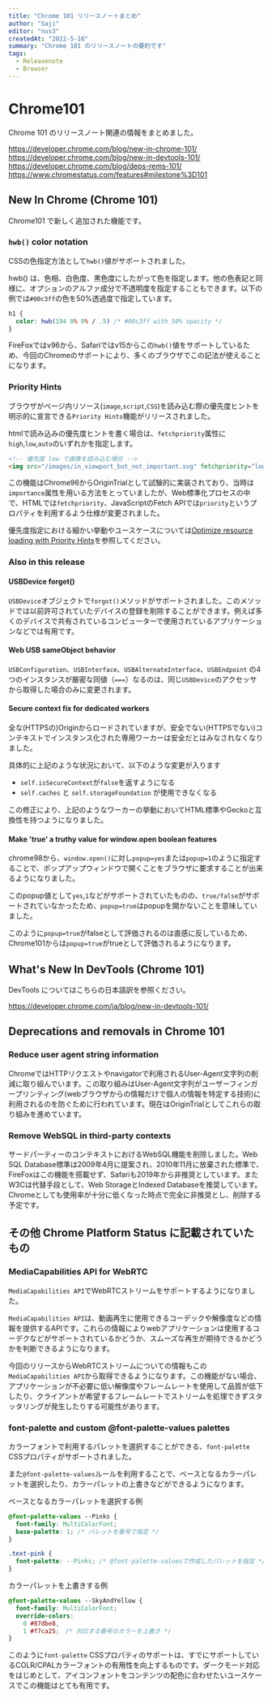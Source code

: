 ```yaml
---
title: "Chrome 101 リリースノートまとめ"
author: "Saji"
editor: "nus3"
createdAt: "2022-5-16"
summary: "Chrome 101 のリリースノートの要約です"
tags:
  - Releasenote
  - Browser
---
```


# Chrome101

Chrome 101 のリリースノート関連の情報をまとめました。

https://developer.chrome.com/blog/new-in-chrome-101/
https://developer.chrome.com/blog/new-in-devtools-101/
https://developer.chrome.com/blog/deps-rems-101/
https://www.chromestatus.com/features#milestone%3D101


## New In Chrome (Chrome 101)

Chrome101 で新しく追加された機能です。

### `hwb()` color notation
CSSの色指定方法として`hwb()`値がサポートされました。

hwb() は、色相、白色度、黒色度にしたがって色を指定します。他の色表記と同様に、オプションのアルファ成分で不透明度を指定することもできます。以下の例では`#00c3ff`の色を50%透過度で指定しています。

```css
h1 {
  color: hwb(194 0% 0% / .5) /* #00c3ff with 50% opacity */
}
```
FireFoxではv96から、Safariではv15からこの`hwb()`値をサポートしているため、今回のChromeのサポートにより、多くのブラウザでこの記法が使えることになります。


### Priority Hints
ブラウザがページ内リソース(`image`,`script`,`CSS`)を読み込む際の優先度ヒントを明示的に宣言できる`Priority Hints`機能がリリースされました。

htmlで読み込みの優先度ヒントを書く場合は、`fetchpriority`属性に`high`,`low`,`auto`のいずれかを指定します。

```html
<!-- 優先度 low で画像を読み込む場合 -->
<img src="/images/in_viewport_but_not_important.svg" fetchpriority="low" alt="I'm an unimportant image!">
```

この機能はChrome96からOriginTrialとして試験的に実装されており、当時は`importance`属性を用いる方法をとっていましたが、Web標準化プロセスの中で、HTMLでは`fetchpriority`、JavaScriptのFetch APIでは`priority`というプロパティを利用するよう仕様が変更されました。

優先度指定における細かい挙動やユースケースについては[Optimize resource loading with Priority Hints](https://web.dev/priority-hints/)を参照してください。


### Also in this release

#### USBDevice forget()
`USBDevice`オブジェクトで`forgot()`メソッドがサポートされました。このメソッドでは以前許可されていたデバイスの登録を削除することができます。例えば多くのデバイスで共有されているコンピューターで使用されているアプリケーションなどでは有用です。

#### Web USB sameObject behavior
`USBConfiguration`、`USBInterface`、`USBAlternateInterface`、`USBEndpoint` の4つのインスタンスが厳密な同値（`===`）なるのは、同じ`USBDevice`のアクセッサから取得した場合のみに変更されます。

#### Secure context fix for dedicated workers
全な(HTTPSの)Originからロードされていますが、安全でない(HTTPSでない)コンテキストでインスタンス化された専用ワーカーは安全だとはみなされなくなりました。

具体的に上記のような状況において、以下のような変更が入ります
- `self.isSecureContext`が`false`を返すようになる
- `self.caches` と `self.storageFoundation` が使用できなくなる

この修正により、上記のようなワーカーの挙動においてHTML標準やGeckoと互換性を持つようになりました。

#### Make 'true' a truthy value for window.open boolean features
chrome98から、`window.open()`に対し`popup=yes`または`popup=1`のように指定することで、ポップアップウィンドウで開くことをブラウザに要求することが出来るようになりました。

このpopup値として`yes`,`1`などがサポートされていたものの、`true/false`がサポートされていなかったため、`popup=true`はpopupを開かないことを意味していました。

このように`popup=true`がfalseとして評価されるのは直感に反しているため、Chrome101からは`popup=true`がtrueとして評価されるようになります。

## What's New In DevTools (Chrome 101)

DevTools についてはこちらの日本語訳を参照ください。

https://developer.chrome.com/ja/blog/new-in-devtools-101/

## Deprecations and removals in Chrome 101

### Reduce user agent string information
ChromeではHTTPリクエストやnavigatorで利用されるUser-Agent文字列の削減に取り組んでいます。この取り組みはUser-Agent文字列がユーザーフィンガープリンティング(webブラウザからの情報だけで個人の情報を特定する技術)に利用されるのを防ぐために行われています。現在はOriginTrialとしてこれらの取り組みを進めています。

### Remove WebSQL in third-party contexts
サードパーティーのコンテキストにおけるWebSQL機能を削除しました。Web SQL Database標準は2009年4月に提案され、2010年11月に放棄された標準で、FireFoxはこの機能を搭載せず、Safariも2019年から非推奨としています。またW3Cは代替手段として、Web StorageとIndexed Databaseを推奨しています。Chromeとしても使用率が十分に低くなった時点で完全に非推奨とし、削除する予定です。

## その他 Chrome Platform Status に記載されていたもの

### MediaCapabilities API for WebRTC
`MediaCapabilities API`でWebRTCストリームをサポートするようになりました。

`MediaCapabilities API`は、動画再生に使用できるコーデックや解像度などの情報を提供するAPIです。これらの情報によりwebアプリケーションは使用するコーデクなどがサポートされているかどうか、スムーズな再生が期待できるかどうかを判断できるようになります。

今回のリリースからWebRTCストリームについての情報もこの`MediaCapabilities API`から取得できるようになります。この機能がない場合、アプリケーションが不必要に低い解像度やフレームレートを使用して品質が低下したり、クライアントが希望するフレームレートでストリームを処理できずスタッタリングが発生したりする可能性があります。

### font-palette and custom @font-palette-values palettes
カラーフォントで利用するパレットを選択することができる、`font-palette` CSSプロパティがサポートされました。

また`@font-palette-values`ルールを利用することで、ベースとなるカラーパレットを選択したり、カラーパレットの上書きなどができるようになります。

ベースとなるカラーパレットを選択する例
```css
@font-palette-values --Pinks {
  font-family: MultiColorFont;
  base-palette: 1; /* パレットを番号で指定 */
}

.text-pink {
  font-palette: --Pinks; /* @font-palette-valuesで作成したパレットを指定 */
}
```

カラーパレットを上書きする例
```css
@font-palette-values --SkyAndYellow {
  font-family: MultiColorFont;
  override-colors:　
    0 #87dbe8, 
    1 #f7ca25;　/* 対応する番号のカラーを上書き */
}
```

このように`font-palette` CSSプロパティのサポートは、すでにサポートしているCOLR/CPALカラーフォントの有用性を向上するものです。ダークモード対応をはじめとして、アイコンフォントをコンテンツの配色に合わせたいユースケースでこの機能はとても有用です。

